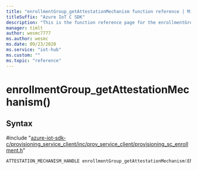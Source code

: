 ```yaml
---                             
title: "enrollmentGroup_getAttestationMechanism function reference | Microsoft Docs" 
titleSuffix: "Azure IoT C SDK"            
description: "This is the function reference page for the enrollmentGroup_getAttestationMechanism() function in the Azure IoT C SDK. This SDK is used with Azure IoT Hub and Azure IoT Hub Device Provisioning Service"            
manager: timlt                 
author: wesmc7777              
ms.author: wesmc               
ms.date: 09/23/2020                    
ms.service: "iot-hub"             
ms.custom: ""                
ms.topic: "reference"        
---                            
```


# enrollmentGroup_getAttestationMechanism()

## Syntax

\#include "[azure-iot-sdk-c/provisioning_service_client/inc/prov_service_client/provisioning_sc_enrollment.h](../provisioning-sc-enrollment-h.md)"  
```C
ATTESTATION_MECHANISM_HANDLE enrollmentGroup_getAttestationMechanism(ENROLLMENT_GROUP_HANDLE  MU_IFCOMMA2);
```

